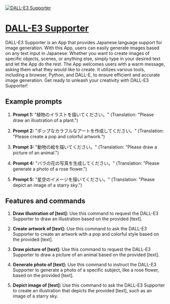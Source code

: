 [![DALL-E3 Supporter](https://files.oaiusercontent.com/file-iHdilmOw5YLROx5vW9mZELcA?se=2123-10-16T04%3A34%3A02Z&sp=r&sv=2021-08-06&sr=b&rscc=max-age%3D31536000%2C%20immutable&rscd=attachment%3B%20filename%3D8a284370-4886-4cb4-bf5c-4aa8771aac69.png&sig=oMl0DIZVaAh7e2oqLWPHnk9jasvYuH%2BgtZoS8PnqPHc%3D)](https://chat.openai.com/g/g-btyd1Gl5w-dall-e3-supporter)

# [DALL-E3 Supporter](https://chat.openai.com/g/g-btyd1Gl5w-dall-e3-supporter)

DALL-E3 Supporter is an App that provides Japanese language support for image generation. With this App, users can easily generate images based on any text input in Japanese. Whether you want to create images of specific objects, scenes, or anything else, simply type in your desired text and let the App do the rest. The App welcomes users with a warm message, asking them what they would like to create. It utilizes various tools, including a browser, Python, and DALL-E, to ensure efficient and accurate image generation. Get ready to unleash your creativity with DALL-E3 Supporter!

## Example prompts

1. **Prompt 1:** "植物のイラストを描いてください。"
(Translation: "Please draw an illustration of a plant.")

2. **Prompt 2:** "ポップなカラフルなアートを作成してください。"
(Translation: "Please create a pop and colorful artwork.")

3. **Prompt 3:** "動物の絵を描いてください。"
(Translation: "Please draw a picture of an animal.")

4. **Prompt 4:** "バラの花の写真を生成してください。"
(Translation: "Please generate a photo of a rose flower.")

5. **Prompt 5:** "星空のイメージを描いてください。"
(Translation: "Please depict an image of a starry sky.")

## Features and commands

1. **Draw illustration of [text]:** Use this command to request the DALL-E3 Supporter to draw an illustration based on the provided [text].

2. **Create artwork of [text]:** Use this command to ask the DALL-E3 Supporter to create an artwork with a pop and colorful style based on the provided [text].

3. **Draw picture of [text]:** Use this command to request the DALL-E3 Supporter to draw a picture of an animal based on the provided [text].

4. **Generate photo of [text]:** Use this command to instruct the DALL-E3 Supporter to generate a photo of a specific subject, like a rose flower, based on the provided [text].

5. **Depict image of [text]:** Use this command to ask the DALL-E3 Supporter to create an illustration that depicts the provided [text], such as an image of a starry sky.